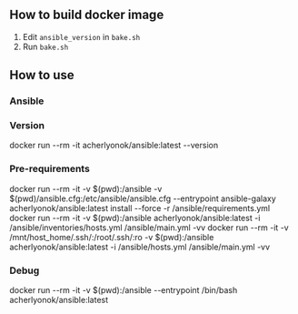 ## How to build docker image

1. Edit `ansible_version` in `bake.sh`
2. Run `bake.sh`

## How to use
### Ansible

### Version
docker run --rm -it acherlyonok/ansible:latest --version

### Pre-requirements
docker run --rm -it -v $(pwd):/ansible -v $(pwd)/ansible.cfg:/etc/ansible/ansible.cfg --entrypoint ansible-galaxy acherlyonok/ansible:latest install --force -r /ansible/requirements.yml
docker run --rm -it -v $(pwd):/ansible acherlyonok/ansible:latest -i /ansible/inventories/hosts.yml /ansible/main.yml -vv
docker run --rm -it -v /mnt/host_home/.ssh/:/root/.ssh/:ro -v $(pwd):/ansible acherlyonok/ansible:latest -i /ansible/hosts.yml /ansible/main.yml -vv

### Debug
docker run --rm -it -v $(pwd):/ansible --entrypoint /bin/bash acherlyonok/ansible:latest
